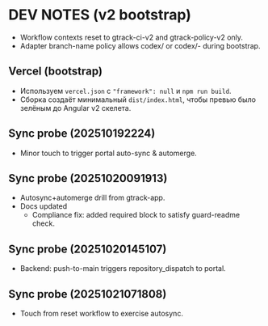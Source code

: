 # DEV NOTES (v2 bootstrap)
- Workflow contexts reset to gtrack-ci-v2 and gtrack-policy-v2 only.
- Adapter branch-name policy allows codex/<task> or codex/<task>-<yyyymmddHHMM> during bootstrap.

## Vercel (bootstrap)
- Используем `vercel.json` с `"framework": null` и `npm run build`.
- Сборка создаёт минимальный `dist/index.html`, чтобы превью было зелёным до Angular v2 скелета.

## Sync probe (202510192224)
- Minor touch to trigger portal auto-sync & automerge.

## Sync probe (20251020091913)
- Autosync+automerge drill from gtrack-app.
- Docs updated
  - Compliance fix: added required block to satisfy guard-readme check.

## Sync probe (20251020145107)
- Backend: push-to-main triggers repository_dispatch to portal.

## Sync probe (20251021071808)
- Touch from reset workflow to exercise autosync.
